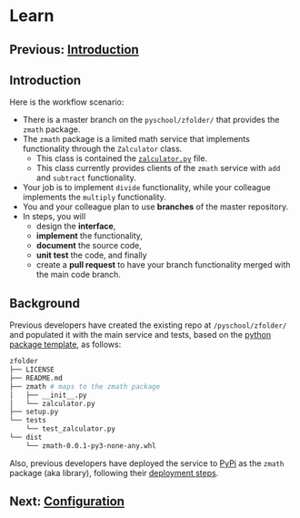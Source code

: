 # Learn

## Previous: [Introduction](introduction.md)

## Introduction

Here is the workflow scenario:

* There is a master branch on the `pyschool/zfolder/` that provides the `zmath` package. 
* The `zmath` package is a limited math service that implements functionality through the `Zalculator` class.  
  * This class is contained the [`zalculator.py`](../zmath/zalculator.py) file.  
  * This class currently provides clients of the `zmath` service with `add` and `subtract` functionality.
* Your job is to implement `divide` functionality, while your colleague implements the `multiply` functionality.  
* You and your colleague plan to use **branches** of the master repository.  
* In steps, you will
  * design the **interface**,
  * **implement** the functionality, 
  * **document** the source code, 
  * **unit test** the code, and finally
  * create a **pull request** to have your branch functionality merged with the main code branch.  

## Background

Previous developers have created the existing repo  at `/pyschool/zfolder/` and populated it with the main service and tests, based on the [python package template](https://packaging.python.org/tutorials/packaging-projects/#creating-the-package-files), as follows:

```bash
zfolder
├── LICENSE
├── README.md
├── zmath # maps to the zmath package
│   ├── __init__.py
│   └── zalculator.py
├── setup.py
└── tests
    └── test_zalculator.py
└── dist
    └── zmath-0.0.1-py3-none-any.whl
```

Also, previous developers have deployed the service to [PyPi](https://pypi.org/) as the `zmath` package (aka library), following their
[deployment steps](deployment.md).

## Next: [Configuration](configuration.md)